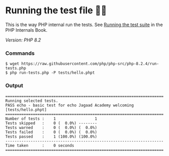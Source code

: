 # Running the test file 🥷🐘

This is the way PHP internal run the tests. See [Running the test suite](https://www.phpinternalsbook.com/tests/running_the_test_suite.html) in the PHP Internals Book.

*Version: PHP 8.2*

### Commands 

````
$ wget https://raw.githubusercontent.com/php/php-src/php-8.2.4/run-tests.php
$ php run-tests.php -P tests/hello.phpt
````

### Output

```
=====================================================================
Running selected tests.
PASS echo - basic test for echo Jagaad Academy welcoming [tests/hello.phpt] 
=====================================================================
Number of tests :    1                 1
Tests skipped   :    0 (  0.0%) --------
Tests warned    :    0 (  0.0%) (  0.0%)
Tests failed    :    0 (  0.0%) (  0.0%)
Tests passed    :    1 (100.0%) (100.0%)
---------------------------------------------------------------------
Time taken      :    0 seconds
=====================================================================
```

